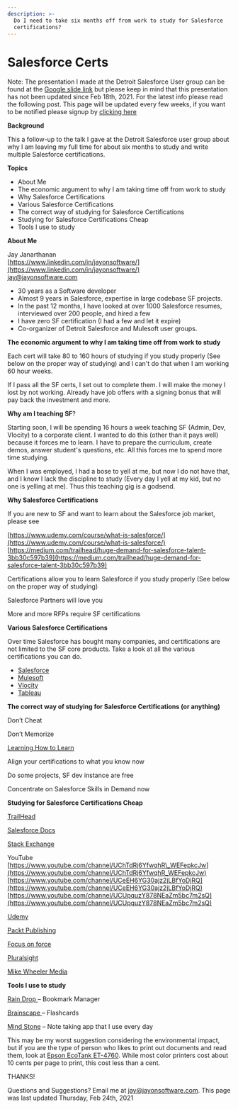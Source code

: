 ```yaml
---
description: >-
  Do I need to take six months off from work to study for Salesforce
  certifications?
---
```


# Salesforce Certs

Note: The presentation I made at the Detroit Salesforce User group can be found at the [Google slide link](https://docs.google.com/presentation/d/1NwILrHrHokodJb7YHCas0liQL3nkdt7loRjmgx1v3xI/edit?usp=sharing) but please keep in mind that this presentation has not been updated since Feb 18th, 2021. For the latest info please read the following post. This page will be updated every few weeks, if you want to be notified please signup by [clicking here](https://mailchi.mp/09caae9c52ac/salesforce-certs)

**Background**

This a follow-up to the talk I gave at the Detroit Salesforce user group about why I am leaving my full time for about six months to study and write multiple Salesforce certifications.

**Topics**

* About Me
* The economic argument to why I am taking time off from work to study
* Why Salesforce Certifications
* Various Salesforce Certifications
* The correct way of studying for Salesforce Certifications
* Studying for Salesforce Certifications Cheap
* Tools I use to study

**About Me**

Jay Janarthanan  
[https://www.linkedin.com/in/jayonsoftware/](https://www.linkedin.com/in/jayonsoftware/)  
[jay@jayonsoftware.com](mailto:jay@jayonsoftware.com)

* 30 years as a Software developer
* Almost 9 years in Salesforce, expertise in large codebase SF projects. 
* In the past 12 months, I have looked at over 1000 Salesforce resumes, interviewed over 200 people, and hired a few
* I have zero SF certification \(I had a few and let it expire\)
* Co-organizer of Detroit Salesforce and Mulesoft user groups. 

**The economic argument to why I am taking time off from work to study**

Each cert will take 80 to 160 hours of studying if you study properly \(See below on the proper way of studying\) and I can't do that when I am working 60 hour weeks. 

If I pass all the SF certs, I set out to complete them. I will make the money I lost by not working. Already have job offers with a signing bonus that will pay back the investment and more.

**Why am I teaching SF**?

Starting soon, I will be spending 16 hours a week teaching SF \(Admin, Dev, Vlocity\) to a corporate client. I wanted to do this \(other than it pays well\) because it forces me to learn. I have to prepare the curriculum, create demos, answer student's questions, etc. All this forces me to spend more time studying. 

‌When I was employed, I had a bose to yell at me, but now I do not have that, and I know I lack the discipline to study \(Every day I yell at my kid, but no one is yelling at me\). Thus this teaching gig is a godsend. 

**Why Salesforce Certifications**

If you are new to SF and want to learn about the Salesforce job market, please see

[https://www.udemy.com/course/what-is-salesforce/](https://www.udemy.com/course/what-is-salesforce/)  
[https://medium.com/trailhead/huge-demand-for-salesforce-talent-3bb30c597b39](https://medium.com/trailhead/huge-demand-for-salesforce-talent-3bb30c597b39)

Certifications allow you to learn Salesforce if you study properly \(See below on the proper way of studying\)

Salesforce Partners will love you

More and more RFPs require SF certifications

**Various Salesforce Certifications**

Over time Salesforce has bought many companies, and certifications are not limited to the SF core products. Take a look at all the various certifications you can do.

* [Salesforce](https://salesforceben.com/salesforce-certifications/)
* [Mulesoft](https://training.mulesoft.com/certification)
* [Vlocity](https://volt.my.salesforce.com/sfc/p/#o0000000IKm8/a/3m000000158j/M6SFj7q9W5Xj6MzOY42pMUc.1BueYCPQC73b1MGVTaw)
* [Tableau](https://www.tableau.com/learn/certification)

**The correct way of studying for Salesforce Certifications \(or anything\)**  
  
Don’t Cheat

Don’t Memorize

[Learning How to Learn](https://www.coursera.org/learn/learning-how-to-learn)  


Align your certifications to what you know now

Do some projects, SF dev instance are free

Concentrate on Salesforce Skills in Demand now

**Studying for Salesforce Certifications Cheap**

[TrailHead](https://trailhead.salesforce.com/)  


[Salesforce Docs](https://help.salesforce.com/home)  


[Stack Exchange](https://salesforce.statkexchange.com) 

YouTube  
[https://www.youtube.com/channel/UChTdRj6YfwqhR\_WEFepkcJw](https://www.youtube.com/channel/UChTdRj6YfwqhR_WEFepkcJw)  
[https://www.youtube.com/channel/UCeEH6YG30ajz2jLBfYoDjRQ](https://www.youtube.com/channel/UCeEH6YG30ajz2jLBfYoDjRQ)  
[https://www.youtube.com/channel/UCUpquzY878NEaZm5bc7m2sQ](https://www.youtube.com/channel/UCUpquzY878NEaZm5bc7m2sQ)  


[Udemy](https://www.udemy.com/)  


[Packt Publishing](https://subscribe.packtpub.com/pricing/)  


[Focus on force](https://focusonforce.com/salesforce-certifications/)

[Pluralsight](https://www.pluralsight.com/)  
  
[Mike Wheeler Media](https://mikewheelermedia.com/)  


**Tools I use to study**

  
[Rain Drop ](https://raindrop.io/)– Bookmark Manager  


[Brainscape ](https://www.brainscape.com/)– Flashcards  


[Mind Stone](https://www.mindstone.com/) – Note taking app that I use every day  


This may be my worst suggestion considering the environmental impact, but if you are the type of person who likes to print out documents and read them, look at [Epson EcoTank ET-4760](https://epson.com/For-Work/Printers/Inkjet/EcoTank-ET-4760-All-in-One-Cartridge-Free-Supertank-Printer—White/p/C11CG1920). While most color printers cost about 10 cents per page to print, this cost less than a cent. 

THANKS!

Questions and Suggestions? Email me at [jay@jayonsoftware.com](mailto:jay@jayonsoftware.com). This page was last updated Thursday, Feb 24th, 2021



